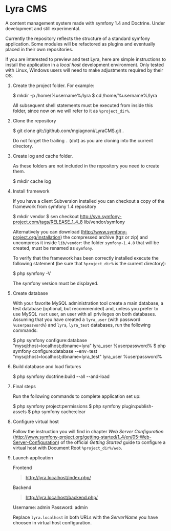 Lyra CMS
========

A content management system made with symfony 1.4 and Doctrine. Under development and still experimental.

Currently the repository reflects the structure of a standard symfony application. Some modules will be refactored as plugins and eventually placed in their own repositories.

If you are interested to preview and test Lyra, here are simple instructions to install the application in a *local host* development environment. Only tested with Linux, Windows users will need to make adjustments required by their OS.

1.  Create the project folder. For example:

    $ mkdir -p /home/%username%/lyra
    $ cd /home/%username%/lyra

    All subsequent shell statements must be executed from inside this folder, since now on we will refer to it as `%project_dir%`.

2.  Clone the repository

    $ git clone git://github.com/mgiagnoni/LyraCMS.git .

    Do not forget the trailing `.` (dot) as you are cloning into the current directory.

3.  Create log and cache folder.

    As these folders are not included in the repository you need to create them.

    $ mkdir cache log

4.  Install framework

    If you have a client Subversion installed you can checkout a copy of the framework from symfony 1.4 repository

    $ mkdir vendor
    $ svn checkout http://svn.symfony-project.com/tags/RELEASE_1_4_8 lib/vendor/symfony

    Alternatively you can download (http://www.symfony-project.org/installation) the compressed archive (tgz or zip) and uncompress it inside `lib/vendor`: the folder `symfony-1.4.8` that will be created, must be renamed as `symfony`.

    To verify that the framework has been correctly installed execute the following statement (be sure that `%project_dir%` is the current directory):

    $ php symfony -V

    The symfony version must be displayed.

5.  Create database

    With your favorite MySQL administration tool create a main database, a test database (optional, but recommended) and, unless you prefer to use MySQL `root` user, an user with all privileges on both databases. Assuming that you have created a `lyra_user` (with password `%userpassword%`) and `lyra`, `lyra_test` databases, run the following commands:

    $ php symfony configure:database "mysql:host=localhost;dbname=lyra" lyra_user %userpassword%
    $ php symfony configure:database --env=test "mysql:host=localhost;dbname=lyra_test" lyra_user %userpassword%

6.  Build database and load fixtures

    $ php symfony doctrine:build --all --and-load

7.  Final steps
    
    Run the following commands to complete application set up:

    $ php symfony project:permissions
    $ php symfony plugin:publish-assets
    $ php symfony cache:clear

8.  Configure virtual host

    Follow the instruction you will find in chapter *Web Server Configuration* (http://www.symfony-project.org/getting-started/1_4/en/05-Web-Server-Configuration) of the official *Getting Started* guide to configure a virtual host with Document Root `%project_dir%/web`.

9.  Launch application

    Frontend

    > http://lyra.localhost/index.php/

    Backend

    > http://lyra.localhost/backend.php/
    
    Username: admin
    Password: admin

    Replace `lyra.localhost` in both URLs with the *ServerName* you have choosen in virtual host configuration.

